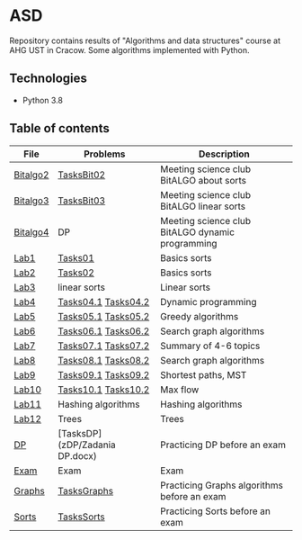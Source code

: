 # ASD

Repository contains results of "Algorithms and data structures" course at AHG UST in Cracow. Some algorithms implemented with Python.

## Technologies 
* Python 3.8

## Table of contents

File | Problems | Description
---|---|---
[Bitalgo2](bitalgo2) | [TasksBit02](bitalgo2/Algo-Start-09-03-2020.pdf) | Meeting science club BitALGO about sorts
[Bitalgo3](bitalgo3) | [TasksBit03](bitalgo3/SortowaniaLiniowe.pdf) | Meeting science club BitALGO linear sorts
[Bitalgo4](bitalgo4) | DP | Meeting science club BitALGO dynamic programming
[Lab1](lab1) | [Tasks01](lab1/Tasks.jpeg) | Basics sorts
[Lab2](lab2) | [Tasks02](lab2/Tasks.jpeg) | Basics sorts
[Lab3](lab3) | linear sorts | Linear sorts
[Lab4](lab4) | [Tasks04.1](lab4/ASD_Cw5_offline.pdf) [Tasks04.2](lab4/ASD_Cw_5_zestaw-podstawowy.pdf) | Dynamic programming
[Lab5](lab5) | [Tasks05.1](lab5/ASD_Cw6_offline.pdf) [Tasks05.2](lab5/ASD_Cw6_online.pdf) | Greedy algorithms
[Lab6](lab6) | [Tasks06.1](lab6/ASD_Cw7_offline.pdf) [Tasks06.2](lab6/ASD_Cw7_online.pdf) | Search graph algorithms
[Lab7](lab7) | [Tasks07.1](lab7/ASD_Cw8_offline.pdf) [Tasks07.2](lab7/ASD_Cw8_online.pdf) | Summary of 4-6 topics
[Lab8](lab8) | [Tasks08.1](lab8/ASD_Cw9_offline.pdf) [Tasks08.2](lab8/ASD_Cw9_online.pdf) | Search graph algorithms
[Lab9](lab9) | [Tasks09.1](lab9/ASD_Cw10_offline.pdf) [Tasks09.2](lab9/ASD_Cw10_online.pdf) | Shortest paths, MST
[Lab10](lab10) | [Tasks10.1](lab10/ASD_Cw11_offline.pdf) [Tasks10.2](lab10/ASD_Cw11_online.pdf) | Max flow 
[Lab11](lab11) | Hashing algorithms | Hashing algorithms
[Lab12](lab12) | Trees | Trees
[DP](zDP) | [TasksDP](zDP/Zadania DP.docx) | Practicing DP before an exam 
[Exam](zExam) | Exam | Exam
[Graphs](zGraphs) | [TasksGraphs](zGraphs/Grafy.docx) | Practicing Graphs algorithms before an exam 
[Sorts](zSorts) | [TasksSorts](zSorts/sorty.docx) | Practicing Sorts before an exam 

